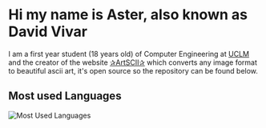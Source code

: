 # Hi my name is Aster, also known as David Vivar

I am a first year student (18 years old) of Computer Engineering at [UCLM](https://uclm.es) and the creator of the website [✰ArtSCII✰](https://artscii.deno.dev) which converts any image format to beautiful ascii art, it's open source so the repository can be found below.

## Most used Languages

<img src="https://github-readme-stats.vercel.app/api/top-langs/?username=4ster-light&layout=compact&card_width=600&hide_border=true&theme=dark" alt="Most Used Languages" />
